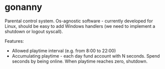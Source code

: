 # gonanny
Parental control system.
Os-agnostic software - currently developed for Linux, should be easy to add Windows handlers (we need to implement a shutdown or logout syscall).

Features:
* Allowed playtime interval (e.g. from 8:00 to 22:00)
* Accumulating playtime - each day fund account with N seconds. Spend seconds by being online. When playtime reaches zero, shutdown.
